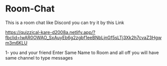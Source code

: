 # Room-Chat

This is a room chat like Discord you can try it by this Link

https://quizzical-kare-d2008a.netlify.app/?fbclid=IwAR0OWAO_SxAuyEb6g2zgbf1eeBNbLjnGf5sLTj3Xk2h7cvaZ3Hgwm3m6KLU

1- you and your friend Enter Same Name to Room and all off you will have same channel to type messages  
